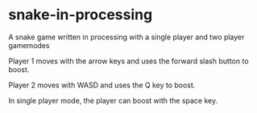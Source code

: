 # snake-in-processing
A snake game written in processing with a single player and two player gamemodes

Player 1 moves with the arrow keys and uses the forward slash button to boost.

Player 2 moves with WASD and uses the Q key to boost.

In single player mode, the player can boost with the space key.
